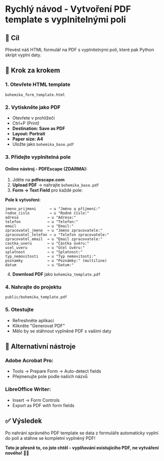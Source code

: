 # Rychlý návod - Vytvoření PDF template s vyplnitelnými poli

## 🎯 Cíl
Převést náš HTML formulář na PDF s vyplnitelnými poli, které pak Python skript vyplní daty.

## 📝 Krok za krokem

### 1. Otevřete HTML template
```
bohemika_form_template.html
```

### 2. Vytiskněte jako PDF
- Otevřete v prohlížeči
- Ctrl+P (Print)
- **Destination: Save as PDF**
- **Layout: Portrait**
- **Paper size: A4**
- Uložte jako `bohemika_base.pdf`

### 3. Přidejte vyplnitelná pole

#### Online nástroj - PDFEscape (ZDARMA):
1. Jděte na **pdfescape.com**
2. **Upload PDF** → nahrajte `bohemika_base.pdf`
3. **Form → Text Field** pro každé pole:

**Pole k vytvoření:**
```
jmeno_prijmeni      → u "Jméno a příjmení:"
rodne_cislo         → u "Rodné číslo:"
adresa             → u "Adresa:"
telefon            → u "Telefon:"
email              → u "Email:"
zpracovatel_jmeno  → u "Jméno zpracovatele:"
zpracovatel_telefon → u "Telefon zpracovatele:"
zpracovatel_email  → u "Email zpracovatele:"
castka_uveru       → u "Částka úvěru:"
ucel_uveru         → u "Účel úvěru:"
splatnost          → u "Splatnost:"
typ_nemovitosti    → u "Typ nemovitosti:"
poznamky           → u "Poznámky:" (multiline)
datum              → u "Datum:"
```

4. **Download PDF** jako `bohemika_template.pdf`

### 4. Nahrajte do projektu
```
public/bohemika_template.pdf
```

### 5. Otestujte
- Refreshněte aplikaci
- Klikněte "Generovat PDF"
- Mělo by se stáhnout vyplněné PDF s vašimi daty

## 🔧 Alternativní nástroje

### Adobe Acrobat Pro:
- Tools → Prepare Form → Auto-detect fields
- Přejmenujte pole podle našich názvů

### LibreOffice Writer:
- Insert → Form Controls
- Export as PDF with form fields

## ✅ Výsledek
Po nahrání správného PDF template se data z formuláře automaticky vyplní do polí a stáhne se kompletní vyplněný PDF!

**Toto je přesně to, co jste chtěl - vyplňování existujícího PDF, ne vytváření nového! 📄✨**
